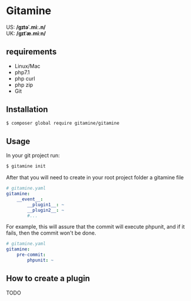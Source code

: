 # Gitamine 

US: **/ɡɪtəˈ.miː.n/** \
UK: **/ɡɪtˈæ.miːn/**

## requirements

* Linux/Mac
* php7.1
* php curl
* php zip
* Git

## Installation

```bash
$ composer global require gitamine/gitamine 
```

## Usage

In your git project run:

```bash
$ gitamine init
```

After that you will need to create in your root project folder a gitamine file

 
```yaml
# gitamine.yaml
gitamine:
    __event__:
        __plugin1__: ~
        __plugin2__: ~
        #...
```

For example, this will assure that the commit will execute phpunit, and if it fails, then the commit won't be done.

```yaml
# gitamine.yaml
gitamine:
    pre-commit:
        phpunit: ~
```

## How to create a plugin

TODO
